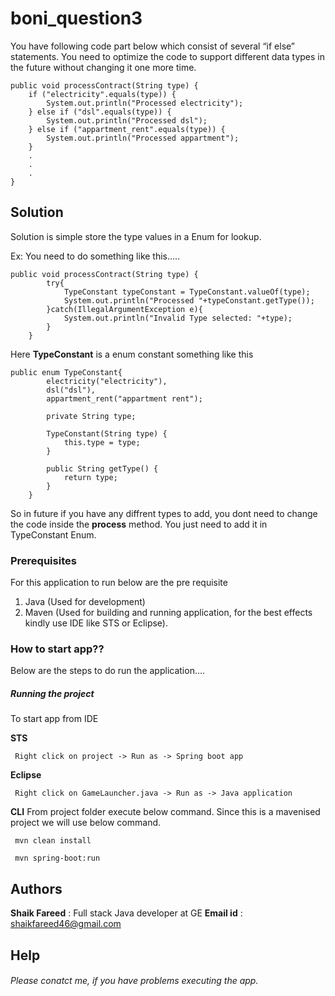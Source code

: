 # boni_question3

You have following code part below which consist of several “if else” statements. You
need to optimize the code to support different data types in the future without
changing it one more time.
```
public void processContract(String type) {
	if ("electricity".equals(type)) {
		System.out.println("Processed electricity");
	} else if ("dsl".equals(type)) {
		System.out.println("Processed dsl");
	} else if ("appartment_rent".equals(type)) {
		System.out.println("Processed appartment");
	}
	.
	.
	.
}
```

## Solution

Solution is simple store the type values in a Enum for lookup.

Ex: You need to do something like this.....

```
public void processContract(String type) {
		try{
			TypeConstant typeConstant = TypeConstant.valueOf(type);
			System.out.println("Processed "+typeConstant.getType());
		}catch(IllegalArgumentException e){
			System.out.println("Invalid Type selected: "+type);
		}
	}
```

Here **TypeConstant** is a enum constant something like this

```
public enum TypeConstant{
		electricity("electricity"),
	    dsl("dsl"),
	    appartment_rent("appartment rent");
		
		private String type;
		 
		TypeConstant(String type) {
	        this.type = type;
	    }
		
		public String getType() {
	        return type;
	    }
	}
```

So in future if you have any diffrent types to add, you dont need to change the code inside the **process** method. You just need to add it in TypeConstant Enum.

### Prerequisites

For this application to run below are the pre requisite

1. Java (Used for development)
2. Maven (Used for building and running application, for the best effects kindly use IDE like STS or Eclipse).

### How to start app??

Below are the steps to do run the application....

##### Running the project

To start app from IDE 

**STS**
```
 Right click on project -> Run as -> Spring boot app
```
**Eclipse**
```
 Right click on GameLauncher.java -> Run as -> Java application
```

**CLI**
From project folder execute below command. Since this is a mavenised project we will use below command.
```
 mvn clean install
```
```
 mvn spring-boot:run
```


## Authors

**Shaik Fareed** : Full stack Java developer at GE
**Email id** : shaikfareed46@gmail.com


## Help

###### Please conatct me, if you have problems executing the app. 
